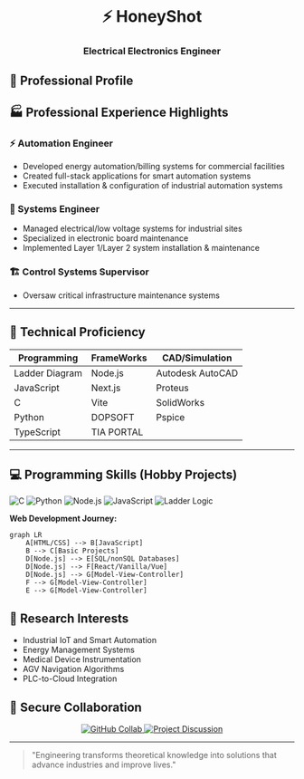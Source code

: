 <h1 align="center">⚡ HoneyShot</h1>
<h3 align="center">Electrical Electronics Engineer</h3>

## 🔧 Professional Profile


## 🏭 Professional Experience Highlights

### ⚡ Automation Engineer  
- Developed energy automation/billing systems for commercial facilities  
- Created full-stack applications for smart automation systems  
- Executed installation & configuration of industrial automation systems  

### 🔌 Systems Engineer  
- Managed electrical/low voltage systems for industrial sites  
- Specialized in electronic board maintenance  
- Implemented Layer 1/Layer 2 system installation & maintenance  

### 🏗️ Control Systems Supervisor  
- Oversaw critical infrastructure maintenance systems  

---

## 🧰 Technical Proficiency

| Programming         | FrameWorks           | CAD/Simulation   |
|---------------------|----------------------|------------------|
| Ladder Diagram      | Node.js              | Autodesk AutoCAD |
| JavaScript          | Next.js              | Proteus          |
| C                   | Vite                 | SolidWorks       |
| Python              | DOPSOFT              | Pspice           |
| TypeScript          | TIA PORTAL           |                  |                 

---

## 💻 Programming Skills (Hobby Projects)

<p align="left">
  <img src="https://img.shields.io/badge/C-00599C?style=flat&logo=c&logoColor=white" alt="C">
  <img src="https://img.shields.io/badge/Python-3776AB?style=flat&logo=python&logoColor=white" alt="Python">
  <img src="https://img.shields.io/badge/Node.js-339933?style=flat&logo=node.js&logoColor=white" alt="Node.js">
  <img src="https://img.shields.io/badge/JavaScript-F7DF1E?style=flat&logo=javascript&logoColor=black" alt="JavaScript">
  <img src="https://img.shields.io/badge/PLC_Ladder-FF6600?style=flat&logo=iec&logoColor=white" alt="Ladder Logic">
</p>

**Web Development Journey:**  

```mermaid
graph LR
    A[HTML/CSS] --> B[JavaScript]
    B --> C[Basic Projects]
    D[Node.js] --> E[SQL/nonSQL Databases]
    D[Node.js] --> F[React/Vanilla/Vue]
    D[Node.js] --> G[Model-View-Controller]
    F --> G[Model-View-Controller]
    E --> G[Model-View-Controller]
```



## 🔬 Research Interests
- Industrial IoT and Smart Automation
- Energy Management Systems
- Medical Device Instrumentation
- AGV Navigation Algorithms
- PLC-to-Cloud Integration


## 🔐 Secure Collaboration
<p align="center">
  <a href="#">
    <img src="https://img.shields.io/badge/Collaborate-Through_GitHub-24292e?style=for-the-badge&logo=github" alt="GitHub Collab">
  </a>
  <a href="#">
    <img src="https://img.shields.io/badge/Discuss-Projects-5865F2?style=for-the-badge&logo=discord" alt="Project Discussion">
  </a>
</p>

<hr>

> "Engineering transforms theoretical knowledge into solutions that advance industries and improve lives."
